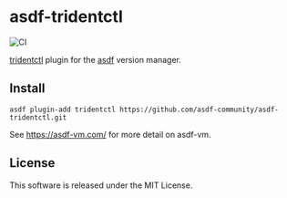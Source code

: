 # asdf-tridentctl

![CI](https://github.com/asdf-community/asdf-tridentctl/workflows/CI/badge.svg)

[tridentctl](https://github.com/NetApp/trident) plugin for the [asdf](https://github.com/asdf-vm/asdf) version manager.

## Install

```
asdf plugin-add tridentctl https://github.com/asdf-community/asdf-tridentctl.git
```

See https://asdf-vm.com/ for more detail on asdf-vm.

## License

This software is released under the MIT License.
